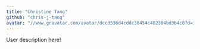 ```yaml
---
title: "Christine Tang"
github: "chris-j-tang"
avatar: "//www.gravatar.com/avatar/dccd536d4cddc38454c402304bd3b4c8?d=identicon"
---
```


User description here!
